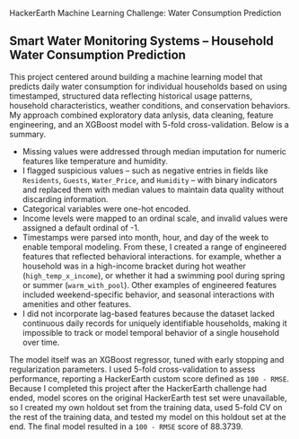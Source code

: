 HackerEarth Machine Learning Challenge: Water Consumption Prediction
## Smart Water Monitoring Systems – Household Water Consumption Prediction

This project centered around building a machine learning model that predicts daily water consumption for individual households based on using timestamped, structured data reflecting historical usage patterns, household characteristics, weather conditions, and conservation behaviors. My approach combined exploratory data anlysis, data cleaning, feature engineering, and an XGBoost model with 5-fold cross-validation. Below is a summary.

- Missing values were addressed through median imputation for numeric features like temperature and humidity.
- I flagged suspicious values – such as negative entries in fields like `Residents`, `Guests`, `Water_Price`, and `Humidity` – with binary indicators and replaced them with median values to maintain data quality without discarding information.
- Categorical variables were one-hot encoded.
- Income levels were mapped to an ordinal scale, and invalid values were assigned a default ordinal of -1.
- Timestamps were parsed into month, hour, and day of the week to enable temporal modeling. From these, I created a range of engineered features that reflected behavioral interactions. for example, whether a household was in a high-income bracket during hot weather (`high_temp_x_income`), or whether it had a swimming pool during spring or summer (`warm_with_pool`). Other examples of engineered features included weekend-specific behavior, and seasonal interactions with amenities and other features.
- I did not incorporate lag-based features because the dataset lacked continuous daily records for uniquely identifiable households, making it impossible to track or model temporal behavior of a single household over time.

The model itself was an XGBoost regressor, tuned with early stopping and regularization parameters. I used 5-fold cross-validation to assess performance, reporting a HackerEarth custom score defined as `100 - RMSE`. Because I completed this project after the HackerEarth challenge had ended, model scores on the original HackerEarth test set were unavailable, so I created my own holdout set from the training data, used 5-fold CV on the rest of the training data, and tested my model on this holdout set at the end. The final model resulted in a `100 - RMSE` score of 88.3739.

